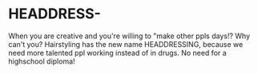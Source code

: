 # HEADDRESS-
When you are creative and you're willing to "make other ppls days!? Why can't you? Hairstyling has the new name HEADDRESSING, because we need more talented ppl working instead of in drugs. No need for a highschool diploma!

